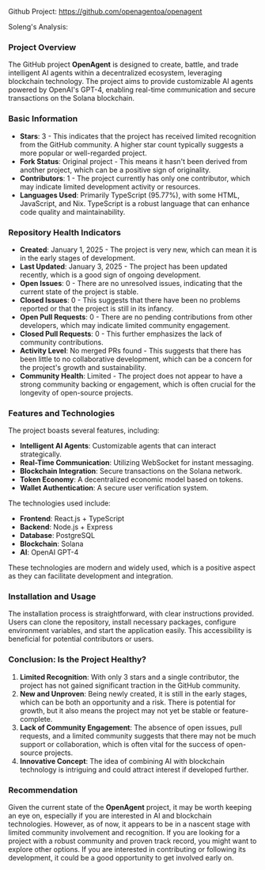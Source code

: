Github Project: https://github.com/openagentoa/openagent

Soleng's Analysis:

### Project Overview

The GitHub project **OpenAgent** is designed to create, battle, and trade intelligent AI agents within a decentralized ecosystem, leveraging blockchain technology. The project aims to provide customizable AI agents powered by OpenAI's GPT-4, enabling real-time communication and secure transactions on the Solana blockchain.

### Basic Information

- **Stars**: 3 - This indicates that the project has received limited recognition from the GitHub community. A higher star count typically suggests a more popular or well-regarded project.
- **Fork Status**: Original project - This means it hasn't been derived from another project, which can be a positive sign of originality.
- **Contributors**: 1 - The project currently has only one contributor, which may indicate limited development activity or resources.
- **Languages Used**: Primarily TypeScript (95.77%), with some HTML, JavaScript, and Nix. TypeScript is a robust language that can enhance code quality and maintainability.

### Repository Health Indicators

- **Created**: January 1, 2025 - The project is very new, which can mean it is in the early stages of development.
- **Last Updated**: January 3, 2025 - The project has been updated recently, which is a good sign of ongoing development.
- **Open Issues**: 0 - There are no unresolved issues, indicating that the current state of the project is stable.
- **Closed Issues**: 0 - This suggests that there have been no problems reported or that the project is still in its infancy.
- **Open Pull Requests**: 0 - There are no pending contributions from other developers, which may indicate limited community engagement.
- **Closed Pull Requests**: 0 - This further emphasizes the lack of community contributions.
- **Activity Level**: No merged PRs found - This suggests that there has been little to no collaborative development, which can be a concern for the project's growth and sustainability.
- **Community Health**: Limited - The project does not appear to have a strong community backing or engagement, which is often crucial for the longevity of open-source projects.

### Features and Technologies

The project boasts several features, including:

- **Intelligent AI Agents**: Customizable agents that can interact strategically.
- **Real-Time Communication**: Utilizing WebSocket for instant messaging.
- **Blockchain Integration**: Secure transactions on the Solana network.
- **Token Economy**: A decentralized economic model based on tokens.
- **Wallet Authentication**: A secure user verification system.

The technologies used include:

- **Frontend**: React.js + TypeScript
- **Backend**: Node.js + Express
- **Database**: PostgreSQL
- **Blockchain**: Solana
- **AI**: OpenAI GPT-4

These technologies are modern and widely used, which is a positive aspect as they can facilitate development and integration.

### Installation and Usage

The installation process is straightforward, with clear instructions provided. Users can clone the repository, install necessary packages, configure environment variables, and start the application easily. This accessibility is beneficial for potential contributors or users.

### Conclusion: Is the Project Healthy?

1. **Limited Recognition**: With only 3 stars and a single contributor, the project has not gained significant traction in the GitHub community.
2. **New and Unproven**: Being newly created, it is still in the early stages, which can be both an opportunity and a risk. There is potential for growth, but it also means the project may not yet be stable or feature-complete.
3. **Lack of Community Engagement**: The absence of open issues, pull requests, and a limited community suggests that there may not be much support or collaboration, which is often vital for the success of open-source projects.
4. **Innovative Concept**: The idea of combining AI with blockchain technology is intriguing and could attract interest if developed further.

### Recommendation

Given the current state of the **OpenAgent** project, it may be worth keeping an eye on, especially if you are interested in AI and blockchain technologies. However, as of now, it appears to be in a nascent stage with limited community involvement and recognition. If you are looking for a project with a robust community and proven track record, you might want to explore other options. If you are interested in contributing or following its development, it could be a good opportunity to get involved early on.